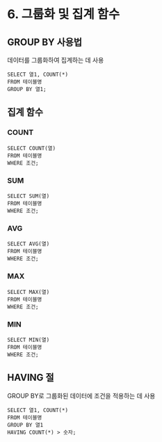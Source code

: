 
# 6. 그룹화 및 집계 함수

## GROUP BY 사용법
데이터를 그룹화하여 집계하는 데 사용
```
SELECT 열1, COUNT(*)
FROM 테이블명
GROUP BY 열1;
```

## 집계 함수
### COUNT
```
SELECT COUNT(열)
FROM 테이블명
WHERE 조건;
```

### SUM
```
SELECT SUM(열)
FROM 테이블명
WHERE 조건;
```

### AVG
```
SELECT AVG(열)
FROM 테이블명
WHERE 조건;
```

### MAX
```
SELECT MAX(열)
FROM 테이블명
WHERE 조건;
```

### MIN
```
SELECT MIN(열)
FROM 테이블명
WHERE 조건;
```

## HAVING 절
GROUP BY로 그룹화된 데이터에 조건을 적용하는 데 사용
```
SELECT 열1, COUNT(*)
FROM 테이블명
GROUP BY 열1
HAVING COUNT(*) > 숫자;
```
